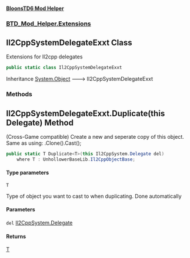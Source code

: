 #### [BloonsTD6 Mod Helper](index.md 'index')
### [BTD_Mod_Helper.Extensions](index.md#BTD_Mod_Helper.Extensions 'BTD_Mod_Helper.Extensions')

## Il2CppSystemDelegateExxt Class

Extensions for Il2cpp delegates

```csharp
public static class Il2CppSystemDelegateExxt
```

Inheritance [System.Object](https://docs.microsoft.com/en-us/dotnet/api/System.Object 'System.Object') &#129106; Il2CppSystemDelegateExxt
### Methods

<a name='BTD_Mod_Helper.Extensions.Il2CppSystemDelegateExxt.Duplicate_T_(thisIl2CppSystem.Delegate)'></a>

## Il2CppSystemDelegateExxt.Duplicate<T>(this Delegate) Method

(Cross-Game compatible) Create a new and seperate copy of this object. Same as using:  .Clone().Cast();

```csharp
public static T Duplicate<T>(this Il2CppSystem.Delegate del)
    where T : UnhollowerBaseLib.Il2CppObjectBase;
```
#### Type parameters

<a name='BTD_Mod_Helper.Extensions.Il2CppSystemDelegateExxt.Duplicate_T_(thisIl2CppSystem.Delegate).T'></a>

`T`

Type of object you want to cast to when duplicating. Done automatically
#### Parameters

<a name='BTD_Mod_Helper.Extensions.Il2CppSystemDelegateExxt.Duplicate_T_(thisIl2CppSystem.Delegate).del'></a>

`del` [Il2CppSystem.Delegate](https://docs.microsoft.com/en-us/dotnet/api/Il2CppSystem.Delegate 'Il2CppSystem.Delegate')

#### Returns
[T](BTD_Mod_Helper.Extensions.Il2CppSystemDelegateExxt.md#BTD_Mod_Helper.Extensions.Il2CppSystemDelegateExxt.Duplicate_T_(thisIl2CppSystem.Delegate).T 'BTD_Mod_Helper.Extensions.Il2CppSystemDelegateExxt.Duplicate<T>(this Il2CppSystem.Delegate).T')